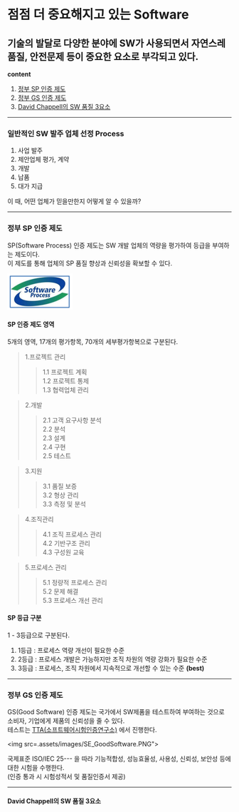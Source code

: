 점점 더 중요해지고 있는 Software
==============================
기술의 발달로 다양한 분야에 SW가 사용되면서 자연스레 품질, 안전문제 등이 중요한 요소로 부각되고 있다.
--------
**content**
1. [정부 SP 인증 제도](#정부-sp-인증-제도)
2. [정부 GS 인증 제도](#정부-gs-인증-제도)
3. [David Chappell의 SW 품질 3요소](#david-chappell의-sw-품질-3요소)
***
### 일반적인 SW 발주 업체 선정 Process
1. 사업 발주
2. 제안업체 평가, 계약
3. 개발
4. 납품
5. 대가 지급

이 때, 어떤 업체가 믿을만한지 어떻게 알 수 있을까?

***

### 정부 SP 인증 제도
SP(Software Process) 인증 제도는 SW 개발 업체의 역량을 평가하여 등급을 부여하는 제도이다.  
이 제도를 통해 업체의 SP 품질 향상과 신뢰성을 확보할 수 있다.


<img src="/assets/images/SE_SoftwareProcess.PNG">

#### SP 인증 제도 영역
5개의 영역, 17개의 평가항목, 70개의 세부평가항복으로 구분된다.
> 1.프로젝트 관리  
>> 1.1 프로젝트 계획  
>> 1.2 프로젝트 통제  
>> 1.3 협력업체 관리  

> 2.개발
>> 2.1 고객 요구사항 분석  
>> 2.2 분석  
>> 2.3 설계  
>> 2.4 구현  
>> 2.5 테스트  

> 3.지원
>> 3.1 품질 보증  
>> 3.2 형상 관리   
>> 3.3 측정 및 분석  

> 4.조직관리
>> 4.1 조직 프로세스 관리  
>> 4.2 기반구조 관리  
>> 4.3 구성원 교육  

> 5.프로세스 관리
>> 5.1 정량적 프로세스 관리  
>> 5.2 문제 해결  
>> 5.3 프로세스 개선 관리  

#### SP 등급 구분  
1 - 3등급으로 구분된다.  
1. 1등급 : 프로세스 역량 개선이 필요한 수준  
2. 2등급 : 프로세스 개발은 가능하지만 조직 차원의 역량 강화가 필요한 수준  
3. 3등급 : 프로세스, 조직 차원에서 지속적으로 개선할 수 있는 수준 **(best)**  

***
### 정부 GS 인증 제도
GS(Good Software) 인증 제도는 국가에서 SW제품을 테스트하여 부여하는 것으로 소비자, 기업에게 제품의 신뢰성을 줄 수 있다.  
테스트는 [TTA(소프트웨어시험인증연구소)](https://sw.tta.or.kr/service/gsce_it.jsp) 에서 진행한다.

<img src=.assets/images/SE_GoodSoftware.PNG">
  
  
국제표준 ISO/IEC 25--- 을 따라 기능적합성, 성능효율성, 사용성, 신뢰성, 보안성 등에 대한 시험을 수행한다.  
(인증 통과 시 시험성적서 및 품질인증서 제공)


***
#### David Chappell의 SW 품질 3요소
